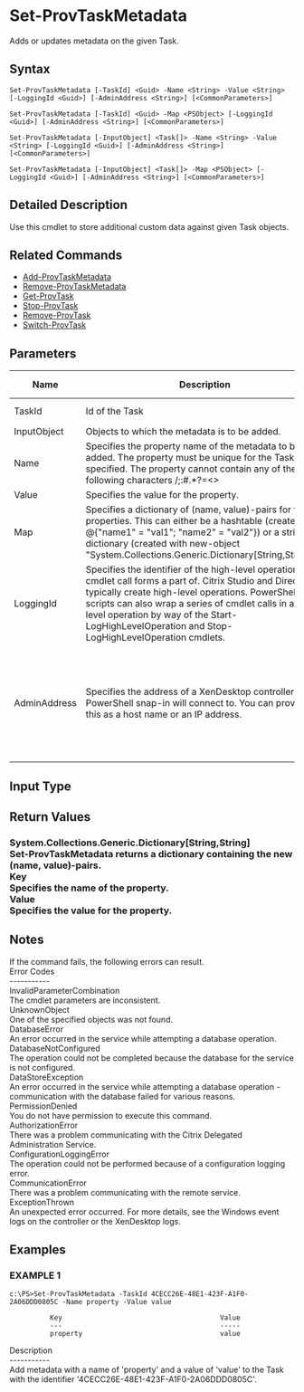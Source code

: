 ﻿# Set-ProvTaskMetadata

   Adds or updates metadata on the given Task.

## Syntax
```
Set-ProvTaskMetadata [-TaskId] <Guid> -Name <String> -Value <String> [-LoggingId <Guid>] [-AdminAddress <String>] [<CommonParameters>]

Set-ProvTaskMetadata [-TaskId] <Guid> -Map <PSObject> [-LoggingId <Guid>] [-AdminAddress <String>] [<CommonParameters>]

Set-ProvTaskMetadata [-InputObject] <Task[]> -Name <String> -Value <String> [-LoggingId <Guid>] [-AdminAddress <String>] [<CommonParameters>]

Set-ProvTaskMetadata [-InputObject] <Task[]> -Map <PSObject> [-LoggingId <Guid>] [-AdminAddress <String>] [<CommonParameters>]
```

## Detailed Description
   Use this cmdlet to store additional custom data against given Task objects.

## Related Commands
  * [Add-ProvTaskMetadata](Add-ProvTaskMetadata/)
  * [Remove-ProvTaskMetadata](Remove-ProvTaskMetadata/)
  * [Get-ProvTask](Get-ProvTask/)
  * [Stop-ProvTask](Stop-ProvTask/)
  * [Remove-ProvTask](Remove-ProvTask/)
  * [Switch-ProvTask](Switch-ProvTask/)
## Parameters

| Name   | Description | Required? | Pipeline Input | Default Value |
| --- | --- | --- | --- | --- |
| TaskId | Id of the Task | true | true (ByValue, ByPropertyName) |  |
| InputObject | Objects to which the metadata is to be added. | true | true (ByValue) |  |
| Name | Specifies the property name of the metadata to be added. The property must be unique for the Task specified. The property cannot contain any of the following characters \/;:#.*?=<>|[]()"' | true | false |  |
| Value | Specifies the value for the property. | true | false |  |
| Map | Specifies a dictionary of (name, value)-pairs for the properties. This can either be a hashtable (created with @{"name1" = "val1"; "name2" = "val2"}) or a string dictionary (created with new-object "System.Collections.Generic.Dictionary[String,String]"). | true | true (ByValue) |  |
| LoggingId | Specifies the identifier of the high-level operation this cmdlet call forms a part of. Citrix Studio and Director typically create high-level operations. PowerShell scripts can also wrap a series of cmdlet calls in a high-level operation by way of the Start-LogHighLevelOperation and Stop-LogHighLevelOperation cmdlets. | false | false |  |
| AdminAddress | Specifies the address of a XenDesktop controller the PowerShell snap-in will connect to. You can provide this as a host name or an IP address. | false | false | Localhost. Once a value is provided by any cmdlet, this value becomes the default. |

## Input Type
### 
   
## Return Values
### System.Collections.Generic.Dictionary[String,String]<br>   Set-ProvTaskMetadata returns a dictionary containing the new (name, value)-pairs.<br>    Key <string><br>        Specifies the name of the property.<br>    Value <string><br>        Specifies the value for the property.
   ## Notes
   If the command fails, the following errors can result.<br>    Error Codes<br>    -----------<br>    InvalidParameterCombination<br>        The cmdlet parameters are inconsistent.<br>    UnknownObject<br>        One of the specified objects was not found.<br>    DatabaseError<br>        An error occurred in the service while attempting a database operation.<br>    DatabaseNotConfigured<br>        The operation could not be completed because the database for the service is not configured.<br>    DataStoreException<br>        An error occurred in the service while attempting a database operation - communication with the database failed for various reasons.<br>    PermissionDenied<br>        You do not have permission to execute this command.<br>    AuthorizationError<br>        There was a problem communicating with the Citrix Delegated Administration Service.<br>    ConfigurationLoggingError<br>        The operation could not be performed because of a configuration logging error.<br>    CommunicationError<br>        There was a problem communicating with the remote service.<br>    ExceptionThrown<br>        An unexpected error occurred.  For more details, see the Windows event logs on the controller or the XenDesktop logs.
## Examples

### EXAMPLE 1
```
c:\PS>Set-ProvTaskMetadata -TaskId 4CECC26E-48E1-423F-A1F0-2A06DDD0805C -Name property -Value value

          Key                                       Value
          ---                                       -----
          property                                  value
```
   Description<br>-----------<br>Add metadata with a name of 'property' and a value of 'value' to the Task with the identifier '4CECC26E-48E1-423F-A1F0-2A06DDD0805C'.
